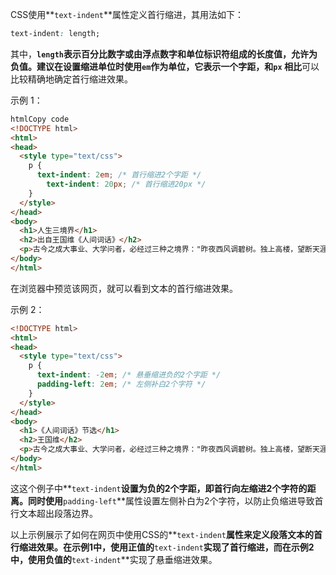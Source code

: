 CSS使用**`text-indent`**属性定义首行缩进，其用法如下：

```css
text-indent: length;
```

其中，**`length`**表示百分比数字或由浮点数字和单位标识符组成的长度值，允许为负值。建议在设置缩进单位时使用**`em`**作为单位，它表示一个字距，和**`px` 相比**可以比较精确地确定首行缩进效果。

示例 1：

```html
htmlCopy code
<!DOCTYPE html>
<html>
<head>
  <style type="text/css">
    p {
      text-indent: 2em; /* 首行缩进2个字距 */
	    text-indent: 20px; /* 首行缩进20px */
    }
  </style>
</head>
<body>
  <h1>人生三境界</h1>
  <h2>出自王国维《人间词话》</h2>
  <p>古今之成大事业、大学问者，必经过三种之境界："昨夜西风调碧树。独上高楼，望断天涯路。"此第一境也。"衣带渐宽终不悔，为伊消得人憔悴。"此第二境也。"众里寻他千百度，蓦然回首，那人却在灯火阑珊处。"此第三境也。此等语皆非大词人不能道。然遮以此意解释诸词，恐为晏欧诸公所不许也。</p>
</body>
</html>

```

在浏览器中预览该网页，就可以看到文本的首行缩进效果。

示例 2：

```html
<!DOCTYPE html>
<html>
<head>
  <style type="text/css">
    p {
      text-indent: -2em; /* 悬垂缩进负的2个字距 */
      padding-left: 2em; /* 左侧补白2个字符 */
    }
  </style>
</head>
<body>
  <h1>《人间词话》节选</h1>
  <h2>王国维</h2>
  <p>古今之成大事业、大学问者，必经过三种之境界："昨夜西风调碧树。独上高楼，望断天涯路。"此第一境也。"衣带渐宽终不悔，为伊消得人憔悴。"此第二境也。"众里寻他千百度，蓦然回首，那人却在灯火阑珊处。"此第三境也。此等语皆非大词人不能道。然遮以此意解释诸词，恐为晏欧诸公所不许也。</p>
</body>
</html>
```

这这个例子中**`text-indent`**设置为负的2个字距，即首行向左缩进2个字符的距离。同时使用**`padding-left`**属性设置左侧补白为2个字符，以防止负缩进导致首行文本超出段落边界。

以上示例展示了如何在网页中使用CSS的**`text-indent`**属性来定义段落文本的首行缩进效果。在示例1中，使用正值的**`text-indent`**实现了首行缩进，而在示例2中，使用负值的**`text-indent`**实现了悬垂缩进效果。
